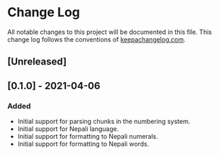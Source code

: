 # Change Log
All notable changes to this project will be documented in this file. This change log follows the conventions of [keepachangelog.com](http://keepachangelog.com/).

## [Unreleased]

## [0.1.0] - 2021-04-06
### Added
- Initial support for parsing chunks in the numbering system.
- Initial support for Nepali language.
- Initial support for formatting to Nepali numerals.
- Initial support for formatting to Nepali words.
